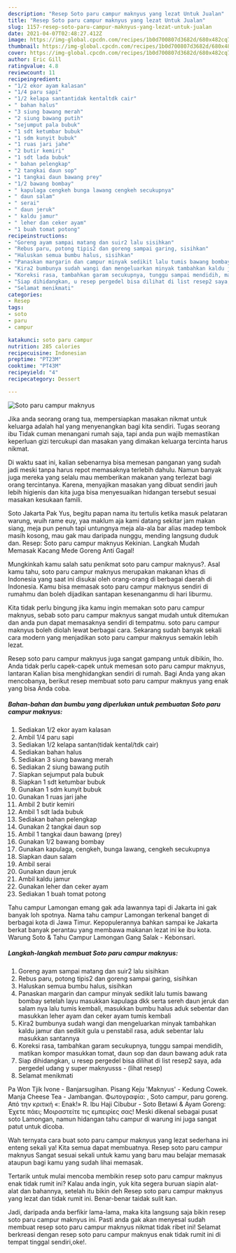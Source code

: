 ```yaml
---
description: "Resep Soto paru campur maknyus yang lezat Untuk Jualan"
title: "Resep Soto paru campur maknyus yang lezat Untuk Jualan"
slug: 1157-resep-soto-paru-campur-maknyus-yang-lezat-untuk-jualan
date: 2021-04-07T02:48:27.412Z
image: https://img-global.cpcdn.com/recipes/1b0d700807d3682d/680x482cq70/soto-paru-campur-maknyus-foto-resep-utama.jpg
thumbnail: https://img-global.cpcdn.com/recipes/1b0d700807d3682d/680x482cq70/soto-paru-campur-maknyus-foto-resep-utama.jpg
cover: https://img-global.cpcdn.com/recipes/1b0d700807d3682d/680x482cq70/soto-paru-campur-maknyus-foto-resep-utama.jpg
author: Eric Gill
ratingvalue: 4.8
reviewcount: 11
recipeingredient:
- "1/2 ekor ayam kalasan"
- "1/4 paru sapi"
- "1/2 kelapa santantidak kentaltdk cair"
- " bahan halus"
- "3 siung bawang merah"
- "2 siung bawang putih"
- "sejumput pala bubuk"
- "1 sdt ketumbar bubuk"
- "1 sdm kunyit bubuk"
- "1 ruas jari jahe"
- "2 butir kemiri"
- "1 sdt lada bubuk"
- " bahan pelengkap"
- "2 tangkai daun sop"
- "1 tangkai daun bawang prey"
- "1/2 bawang bombay"
- " kapulaga cengkeh bunga lawang cengkeh secukupnya"
- " daun salam"
- " serai"
- " daun jeruk"
- " kaldu jamur"
- " leher dan ceker ayam"
- "1 buah tomat potong"
recipeinstructions:
- "Goreng ayam sampai matang dan suir2 lalu sisihkan"
- "Rebus paru, potong tipis2 dan goreng sampai garing, sisihkan"
- "Haluskan semua bumbu halus, sisihkan"
- "Panaskan margarin dan campur minyak sedikit lalu tumis bawang bombay setelah layu masukkan kapulaga dkk serta sereh daun jeruk dan salam nya lalu tumis kembali, masukkan bumbu halus aduk sebentar dan masukkan leher ayam dan ceker ayam tumis kembali"
- "Kira2 bumbunya sudah wangi dan mengeluarkan minyak tambahkan kaldu jamur dan sedikit gula u penstabil rasa, aduk sebentar lalu masukkan santannya"
- "Koreksi rasa, tambahkan garam secukupnya, tunggu sampai mendidih, matikan kompor masukkan tomat, daun sop dan daun bawang aduk rata"
- "Siap dihidangkan, u resep pergedel bisa dilihat di list resep2 saya, ada pergedel udang y super maknyusss           (lihat resep)"
- "Selamat menikmati"
categories:
- Resep
tags:
- soto
- paru
- campur

katakunci: soto paru campur 
nutrition: 285 calories
recipecuisine: Indonesian
preptime: "PT23M"
cooktime: "PT43M"
recipeyield: "4"
recipecategory: Dessert

---
```



![Soto paru campur maknyus](https://img-global.cpcdn.com/recipes/1b0d700807d3682d/680x482cq70/soto-paru-campur-maknyus-foto-resep-utama.jpg)

Jika anda seorang orang tua, mempersiapkan masakan nikmat untuk keluarga adalah hal yang menyenangkan bagi kita sendiri. Tugas seorang ibu Tidak cuman menangani rumah saja, tapi anda pun wajib memastikan keperluan gizi tercukupi dan masakan yang dimakan keluarga tercinta harus nikmat.

Di waktu  saat ini, kalian sebenarnya bisa memesan panganan yang sudah jadi meski tanpa harus repot memasaknya terlebih dahulu. Namun banyak juga mereka yang selalu mau memberikan makanan yang terlezat bagi orang tercintanya. Karena, menyajikan masakan yang dibuat sendiri jauh lebih higienis dan kita juga bisa menyesuaikan hidangan tersebut sesuai masakan kesukaan famili. 

Soto Jakarta Pak Yus, begitu papan nama itu tertulis ketika masuk pelataran warung, wuih rame euy, yaa maklum aja kami datang sekitar jam makan siang, meja pun penuh tapi untungnya meja ala-ala bar alias madep tembok masih kosong, mau gak mau daripada nunggu, mending langsung duduk dan. Resep: Soto paru campur maknyus Kekinian. Langkah Mudah Memasak Kacang Mede Goreng Anti Gagal!

Mungkinkah kamu salah satu penikmat soto paru campur maknyus?. Asal kamu tahu, soto paru campur maknyus merupakan makanan khas di Indonesia yang saat ini disukai oleh orang-orang di berbagai daerah di Indonesia. Kamu bisa memasak soto paru campur maknyus sendiri di rumahmu dan boleh dijadikan santapan kesenanganmu di hari liburmu.

Kita tidak perlu bingung jika kamu ingin memakan soto paru campur maknyus, sebab soto paru campur maknyus sangat mudah untuk ditemukan dan anda pun dapat memasaknya sendiri di tempatmu. soto paru campur maknyus boleh diolah lewat berbagai cara. Sekarang sudah banyak sekali cara modern yang menjadikan soto paru campur maknyus semakin lebih lezat.

Resep soto paru campur maknyus juga sangat gampang untuk dibikin, lho. Anda tidak perlu capek-capek untuk memesan soto paru campur maknyus, lantaran Kalian bisa menghidangkan sendiri di rumah. Bagi Anda yang akan mencobanya, berikut resep membuat soto paru campur maknyus yang enak yang bisa Anda coba.

<!--inarticleads1-->

##### Bahan-bahan dan bumbu yang diperlukan untuk pembuatan Soto paru campur maknyus:

1. Sediakan 1/2 ekor ayam kalasan
1. Ambil 1/4 paru sapi
1. Sediakan 1/2 kelapa santan(tidak kental/tdk cair)
1. Sediakan  bahan halus
1. Sediakan 3 siung bawang merah
1. Sediakan 2 siung bawang putih
1. Siapkan sejumput pala bubuk
1. Siapkan 1 sdt ketumbar bubuk
1. Gunakan 1 sdm kunyit bubuk
1. Gunakan 1 ruas jari jahe
1. Ambil 2 butir kemiri
1. Ambil 1 sdt lada bubuk
1. Sediakan  bahan pelengkap
1. Gunakan 2 tangkai daun sop
1. Ambil 1 tangkai daun bawang (prey)
1. Gunakan 1/2 bawang bombay
1. Gunakan  kapulaga, cengkeh, bunga lawang, cengkeh secukupnya
1. Siapkan  daun salam
1. Ambil  serai
1. Gunakan  daun jeruk
1. Ambil  kaldu jamur
1. Gunakan  leher dan ceker ayam
1. Sediakan 1 buah tomat potong


Tahu campur Lamongan emang gak ada lawannya tapi di Jakarta ini gak banyak loh spotnya. Nama tahu campur Lamongan terkenal banget di berbagai kota di Jawa Timur. Kepopulerannya bahkan sampai ke Jakarta berkat banyak perantau yang membawa makanan lezat ini ke ibu kota. Warung Soto &amp; Tahu Campur Lamongan Gang Salak - Kebonsari. 

<!--inarticleads2-->

##### Langkah-langkah membuat Soto paru campur maknyus:

1. Goreng ayam sampai matang dan suir2 lalu sisihkan
1. Rebus paru, potong tipis2 dan goreng sampai garing, sisihkan
1. Haluskan semua bumbu halus, sisihkan
1. Panaskan margarin dan campur minyak sedikit lalu tumis bawang bombay setelah layu masukkan kapulaga dkk serta sereh daun jeruk dan salam nya lalu tumis kembali, masukkan bumbu halus aduk sebentar dan masukkan leher ayam dan ceker ayam tumis kembali
1. Kira2 bumbunya sudah wangi dan mengeluarkan minyak tambahkan kaldu jamur dan sedikit gula u penstabil rasa, aduk sebentar lalu masukkan santannya
1. Koreksi rasa, tambahkan garam secukupnya, tunggu sampai mendidih, matikan kompor masukkan tomat, daun sop dan daun bawang aduk rata
1. Siap dihidangkan, u resep pergedel bisa dilihat di list resep2 saya, ada pergedel udang y super maknyusss -           (lihat resep)
1. Selamat menikmati


Pa Won Tjik Ivone - Banjarsugihan. Pisang Keju &#39;Maknyus&#39; - Kedung Cowek. Manja Cheese Tea - Jambangan. Φωτογραφία: , Soto campur, paru goreng. Από την κριτική «: Enak!» R. Ibu Haji Cibubur - Soto Betawi &amp; Ayam Goreng: Έχετε πάει; Μοιραστείτε τις εμπειρίες σας! Meski dikenal sebagai pusat soto Lamongan, namun hidangan tahu campur di warung ini juga sangat patut untuk dicoba. 

Wah ternyata cara buat soto paru campur maknyus yang lezat sederhana ini enteng sekali ya! Kita semua dapat membuatnya. Resep soto paru campur maknyus Sangat sesuai sekali untuk kamu yang baru mau belajar memasak ataupun bagi kamu yang sudah lihai memasak.

Tertarik untuk mulai mencoba membikin resep soto paru campur maknyus enak tidak rumit ini? Kalau anda ingin, yuk kita segera buruan siapin alat-alat dan bahannya, setelah itu bikin deh Resep soto paru campur maknyus yang lezat dan tidak rumit ini. Benar-benar taidak sulit kan. 

Jadi, daripada anda berfikir lama-lama, maka kita langsung saja bikin resep soto paru campur maknyus ini. Pasti anda gak akan menyesal sudah membuat resep soto paru campur maknyus nikmat tidak ribet ini! Selamat berkreasi dengan resep soto paru campur maknyus enak tidak rumit ini di tempat tinggal sendiri,oke!.

